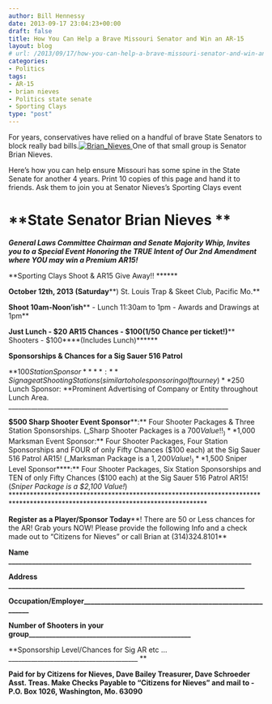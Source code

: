 ```yaml
---
author: Bill Hennessy
date: 2013-09-17 23:04:23+00:00
draft: false
title: How You Can Help a Brave Missouri Senator and Win an AR-15
layout: blog
# url: /2013/09/17/how-you-can-help-a-brave-missouri-senator-and-win-an-ar-15/
categories:
- Politics
tags:
- AR-15
- brian nieves
- Politics state senate
- Sporting Clays
type: "post"
---
```


For years, conservatives have relied on a handful of brave State Senators to block really bad bills.[![Brian_Nieves](https://hennessysview.com/wp-content/uploads/2013/09/Brian_Nieves_thumb.jpg)
](https://hennessysview.com/wp-content/uploads/2013/09/Brian_Nieves.jpg) One of that small group is Senator Brian Nieves.

Here’s how you can help ensure Missouri has some spine in the State Senate for another 4 years. Print 10 copies of this page and hand it to friends. Ask them to join you at Senator Nieves’s Sporting Clays event


# **State Senator Brian Nieves **


_**General Laws Committee Chairman and Senate Majority Whip, Invites you to a Special Event Honoring the TRUE Intent of Our 2nd Amendment where **YOU may win a Premium AR15**!**_

**Sporting Clays Shoot & AR15 Give Away!! ******

**October 12th, 2013 (Saturday****) St. Louis Trap & Skeet Club, Pacific Mo.**

**Shoot 10am-Noon’ish**** - Lunch 11:30am to 1pm - Awards and Drawings at 1pm**

**Just Lunch ****- $20 AR15 Chances - $100****(1/50 Chance per ticket!)**** Shooters - $100****(Includes Lunch)******

**Sponsorships & Chances for a Sig Sauer 516 Patrol**

**$100 Station Sponsor****: **Signage at Shooting Stations (similar to hole sponsor in golf tourney) **$250 Lunch Sponsor: **Prominent Advertising of Company or Entity throughout Lunch Area. ____________________________________________________________________

**$500 Sharp Shooter Event Sponsor****:** Four Shooter Packages & Three Station Sponsorships. (_Sharp Shooter Packages is a $700 Value!!_) **$1,000 Marksman Event Sponsor:** Four Shooter Packages, Four Station Sponsorships and FOUR of only Fifty Chances ($100 each) at the Sig Sauer 516 Patrol AR15! (_Marksman Package is a $1,200 Value!_) **$1,500 Sniper Level Sponsor****:** Four Shooter Packages, Six Station Sponsorships and TEN of only Fifty Chances ($100 each) at the Sig Sauer 516 Patrol AR15! (_Sniper Package is a $2,100 Value!_) *******************************************************************************************************************************

**Register as a Player/Sponsor Today****! There are 50 or Less chances for the AR! Grab yours NOW! Please provide the following Info and a check made out to “Citizens for Nieves” or call Brian at (314)324.8101**

**Name ________________________________________________________________________**

**Address ______________________________________________________________________**

**Occupation/Employer___________________________________________________________**

**Number of Shooters in your group________________________________________________**

**Sponsorship Level/Chances for Sig AR etc …________________________________________ **

**Paid for by Citizens for Nieves, Dave Bailey Treasurer, Dave Schroeder Asst. Treas. Make Checks Payable to “Citizens for Nieves” and mail to - P.O. Box 1026, Washington, Mo. 63090**
